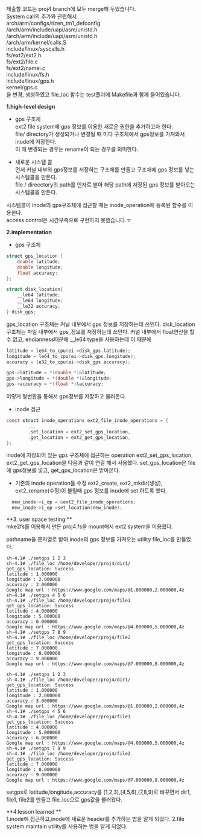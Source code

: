 제출할 코드는 proj4 branch에 모두 merge해 두었습니다.  
System call의 추가와 관련해서   
arch/arm/configs/tizen_tm1_defconfig  
/arch/arm/include/uapi/asm/unistd.h  
/arch/arm/include/uapi/asm/unistd.h  
/arch/arm/kernel/calls.S  
include/linux/syscalls.h  
fs/ext2/ext2.h  
fs/ext2/file.c  
fs/ext2/namei.c  
include/linux/fs.h  
include/linux/gps.h  
kernel/gps.c  
을 변경, 생성하였고 file_loc 함수는 test폴더에 Makefile과 함께 들어있습니다.  

**1.high-level design**  
* gps 구조체  
ext2 file system에 gps 정보를 이용한 새로운 권한을 추가하고자 한다.  
file/ directory가 생성되거나 변경될 때 미다 구조체에서 gps정보를 가져와서 inode에 저장한다.  
이 때 변경되는 경우는 rename이 되는 경우를 의미한다.  

* 새로운 시스템 콜  
먼저 커널 내부와 gps정보를 저장하는 구조체를 만들고 구조체에 gps 정보를 넣는 시스템콜을 만든다.  
file / direcctory의 path를 인자로 받아 해당 path에 저장된 gps 정보를 받아오는 시스템콜을 만든다.   

시스템콜이 inode의 gps구조체에 접근할 때는 inode_operation에 등록된 함수를 이용한다.  
access control은 시간부족으로 구현하지 못했습니다.ㅜ  

**2.implementation**  
* gps 구조체  
```c
struct gps_location {
	double latitude;
	double longitude;
	float accuracy;
};

struct disk_location{
	__le64 latitude;	
	__le64 longitude;	
	__le32 accuracy;
} disk_gps;
```
gps_location 구조체는 커널 내부에서 gps 정보를 저장하는데 쓰인다. disk_location 구조체는 파일 내부에서 gps_정보를 저장하는데 쓰인다. 커널 내부에서 float연산을 할 수 없고, endianness때문에 __le64 type을 사용하는데 이 때문에
```c
latitude = le64_to_cpu(ei->disk_gps.latitude);
longitude = le64_to_cpu(ei->disk_gps.longitude);
accuracy = le32_to_cpu(ei->disk_gps.accuracy);

gps->latitude = *(double *)&latitude;
gps->longitude = *(double *)&longitude;
gps->accuracy = *(float *)&accuracy;	
```
이렇게 형변환을 통해서 gps정보를 저장하고 불러온다.  

* inode 접근  
```c
const struct inode_operations ext2_file_inode_operations = {
        ...
        .set_location = ext2_set_gps_location,
        .get_location = ext2_get_gps_location,
};
```
inode에 저장되어 있는 gps 구조체에 접근하는 operation ext2_set_gps_location, ext2_get_gps_location을 다음과 같이 연결 해서 사용했다. set_gps_location은 file에 gps정보를 넣고, get_gps_location은 받아온다.

* 기존의 inode operation들 수정
ext2_create, ext2_mkdir(생성), ext2_rename(수정)이 불릴때 gps 정보를 inode에 set 하도록 했다.
```c
  new_inode->i_op = &ext2_file_inode_operations;
  new_inode->i_op->set_location(new_inode);
```
**3. user space testing **  
mke2fs를 이용해서 만든 proj4.fs을 mount해서 ext2 system을 이용했다.

pathname을 문자열로 받아 inode의 gps 정보를 가져오는 utility file_loc를 만들었다.
```
sh-4.1# ./setgps 1 2 3
sh-4.1# ./file_loc /home/developer/proj4/dir1/
get_gps_location: Success
latitude : 1.000000
longitude : 2.000000
accuracy : 3.000000
Google map url : https://www.google.com/maps/@1.000000,2.000000,4z
sh-4.1# ./setgps 4 5 6
sh-4.1# ./file_loc /home/developer/proj4/file1
get_gps_location: Success
latitude : 4.000000
longitude : 5.000000
accuracy : 6.000000
Google map url : https://www.google.com/maps/@4.000000,5.000000,4z
sh-4.1# ./setgps 7 8 9                        
sh-4.1# ./file_loc /home/developer/proj4/file2
get_gps_location: Success
latitude : 7.000000
longitude : 8.000000
accuracy : 9.000000
Google map url : https://www.google.com/maps/@7.000000,8.000000,4z
```
```
sh-4.1# ./setgps 1 2 3
sh-4.1# ./file_loc /home/developer/proj4/dir1/
get_gps_location: Success
latitude : 1.000000
longitude : 2.000000
accuracy : 3.000000
Google map url : https://www.google.com/maps/@1.000000,2.000000,4z
sh-4.1# ./setgps 4 5 6
sh-4.1# ./file_loc /home/developer/proj4/file1
get_gps_location: Success
latitude : 4.000000
longitude : 5.000000
accuracy : 6.000000
Google map url : https://www.google.com/maps/@4.000000,5.000000,4z
sh-4.1# ./setgps 7 8 9                        
sh-4.1# ./file_loc /home/developer/proj4/file2
get_gps_location: Success
latitude : 7.000000
longitude : 8.000000
accuracy : 9.000000
Google map url : https://www.google.com/maps/@7.000000,8.000000,4z
```
setgps로 latitude,longitude,accuracy를 (1,2,3),(4,5,6),(7,8,9)로 바꾸면서
dir1, file1, file2를 만들고 
file_loc으로 gps값을 불러왔다. 

**4.lesson learned **  
1.inode에 접근하고,inode에 새로운 header를 추가하는 법을 알게 되었다.
2.file system maintain utility를 사용하는 법을 알게 되었다.
